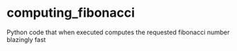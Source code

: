 computing_fibonacci
===================

Python code that when executed computes the requested fibonacci number blazingly fast
